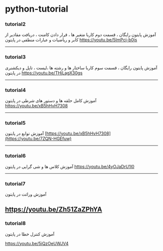 # python-tutorial

### tutorial2
آموزش پایتون رایگان ، قسمت دوم  کاربا متغیر ها ، قرار دادن کامنت ، دریافت مقادیر از کابر و ریاضیات و عبارات منطقی در پایتون
https://youtu.be/5ImPcj-b0js

---

### tutorial3
آموزش پایتون رایگان ، قسمت سوم  کاربا ساختار ها و رشته ها ،لیست ، تاپل و دیکشنری در پایتون
https://youtu.be/THjLagX30gs

---

### tutorial4
آموزش کامل حلقه ها و دستور های شرطی در پایتون
https://youtu.be/xB5hHvH7308

---

### tutorial5
آموزش توابع در پایتون
[https://youtu.be/xB5hHvH7308](https://youtu.be/7ZQN-HGEfuw)

---

### tutorial6
آموزش کلاس ها و شی گرایی در پایتون
https://youtu.be/4yOJaDrU1l0

---

### tutorial7
آموزش وراثت در پایتون

https://youtu.be/Zh51ZaZPhYA
---

### tutorial8
آموزش کنترل خطا در پایتون

https://youtu.be/5iQzOeUWJV4

